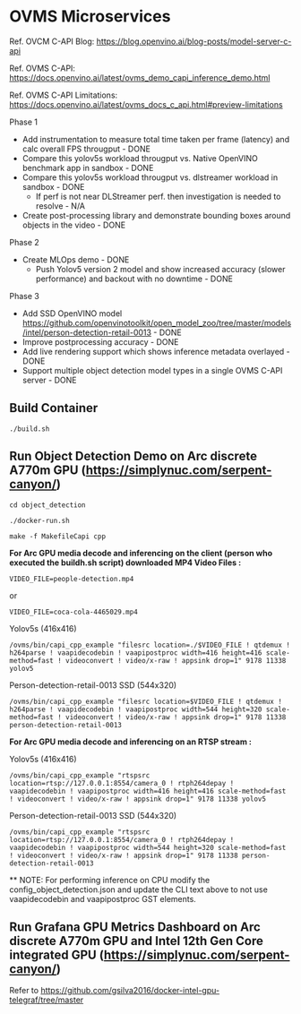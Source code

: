 # OVMS Microservices


Ref. OVCM C-API Blog: https://blog.openvino.ai/blog-posts/model-server-c-api

Ref. OVMS C-API: https://docs.openvino.ai/latest/ovms_demo_capi_inference_demo.html

Ref. OVMS C-API Limitations: https://docs.openvino.ai/latest/ovms_docs_c_api.html#preview-limitations

Phase 1
- Add instrumentation to measure total time taken per frame (latency) and calc overall FPS througput - DONE
- Compare this yolov5s workload througput vs. Native OpenVINO benchmark app in sandbox - DONE 
- Compare this yolov5s workload througput vs. dlstreamer workload in sandbox - DONE
  - If perf is not near DLStreamer perf. then investigation is needed to resolve - N/A
- Create post-processing library and demonstrate bounding boxes around objects in the video - DONE

Phase 2
- Create MLOps demo - DONE
  - Push Yolov5 version 2 model and show increased accuracy (slower performance) and backout with no downtime - DONE

Phase 3
- Add SSD OpenVINO model https://github.com/openvinotoolkit/open_model_zoo/tree/master/models/intel/person-detection-retail-0013 - DONE
- Improve postprocessing accuracy - DONE
- Add live rendering support which shows inference metadata overlayed - DONE
- Support multiple object detection model types in a single OVMS C-API server - DONE


## Build Container
```
./build.sh
```

## Run Object Detection Demo on Arc discrete A770m GPU (https://simplynuc.com/serpent-canyon/) 
```
cd object_detection
```

```
./docker-run.sh
```

```
make -f MakefileCapi cpp
```
<b>For Arc GPU media decode and inferencing on the client (person who executed the buildh.sh script) downloaded MP4 Video Files :</b>

```
VIDEO_FILE=people-detection.mp4
```

or

```
VIDEO_FILE=coca-cola-4465029.mp4
```


Yolov5s (416x416)

```
/ovms/bin/capi_cpp_example "filesrc location=./$VIDEO_FILE ! qtdemux ! h264parse ! vaapidecodebin ! vaapipostproc width=416 height=416 scale-method=fast ! videoconvert ! video/x-raw ! appsink drop=1" 9178 11338 yolov5
```


Person-detection-retail-0013 SSD (544x320)

```
/ovms/bin/capi_cpp_example "filesrc location=$VIDEO_FILE ! qtdemux ! h264parse ! vaapidecodebin ! vaapipostproc width=544 height=320 scale-method=fast ! videoconvert ! video/x-raw ! appsink drop=1" 9178 11338 person-detection-retail-0013
```

<b>For Arc GPU media decode and inferencing on an RTSP stream :</b>

Yolov5s (416x416)

```
/ovms/bin/capi_cpp_example "rtspsrc location=rtsp://127.0.0.1:8554/camera_0 ! rtph264depay ! vaapidecodebin ! vaapipostproc width=416 height=416 scale-method=fast ! videoconvert ! video/x-raw ! appsink drop=1" 9178 11338 yolov5
```

Person-detection-retail-0013 SSD (544x320)

```
/ovms/bin/capi_cpp_example "rtspsrc location=rtsp://127.0.0.1:8554/camera_0 ! rtph264depay ! vaapidecodebin ! vaapipostproc width=544 height=320 scale-method=fast ! videoconvert ! video/x-raw ! appsink drop=1" 9178 11338 person-detection-retail-0013
```


** NOTE: For performing inference on CPU modify the config_object_detection.json and update the CLI text above to not use vaapidecodebin and vaapipostproc GST elements.


## Run Grafana GPU Metrics Dashboard on Arc discrete A770m GPU and Intel 12th Gen Core integrated GPU (https://simplynuc.com/serpent-canyon/) 

Refer to https://github.com/gsilva2016/docker-intel-gpu-telegraf/tree/master

